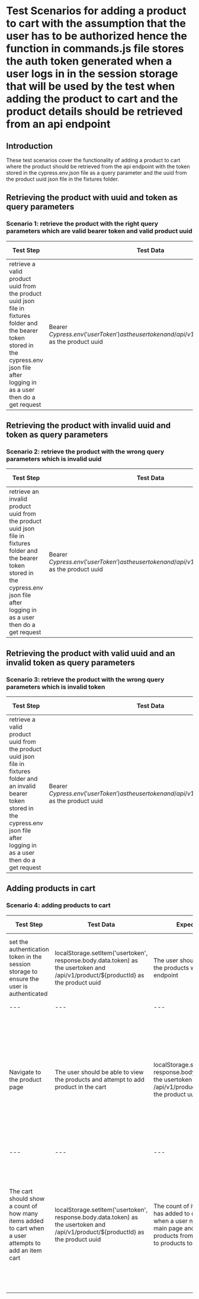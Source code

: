 # Test Scenarios for adding a product to cart with the assumption that the user has to be authorized hence the function in commands.js file stores the auth token generated when a user logs in in the session storage that will be used by the test when adding the product to cart and the product details should be retrieved from an api endpoint 

## Introduction
These test scenarios cover the functionality of adding a product to cart where the product should be retrieved from the api endpoint with the token stored in the cypress.env.json file as a query parameter and the uuid from the product uuid json file in the fixtures folder.

## Retrieving the product with uuid and token as query parameters
### Scenario 1: retrieve the product with the right query parameters which are valid bearer token and valid product uuid
| Test Step |Test Data| Expected Result | Actual Result |
| --- | --- | --- |--- |
| retrieve a valid product uuid from the product uuid json file in fixtures folder and the bearer token stored in the cypress.env json file after logging in as a user then do a get request  |Bearer ${Cypress.env('userToken')} as the usertoken and /api/v1/product/${productId} as the product uuid | Product details are  retrieved  successfully | Product details are  retrieved  successfully |

## Retrieving the product with invalid uuid and token as query parameters
### Scenario 2: retrieve the product with the wrong query parameters which is invalid uuid
| Test Step |Test Data| Expected Result | Actual Result |
| --- | --- | --- |--- |
| retrieve an  invalid product uuid from the product uuid json file in fixtures folder and the bearer token stored in the cypress.env json file after logging in as a user then do a get request  |Bearer ${Cypress.env('userToken')} as the usertoken and /api/v1/product/${productId} as the product uuid | Product details are not received successfully | Product details are not received successfully |

## Retrieving the product with valid uuid and an invalid token as query parameters
### Scenario 3: retrieve the product with the wrong query parameters which is invalid token
| Test Step |Test Data| Expected Result | Actual Result |
| --- | --- | --- |--- |
| retrieve a  valid product uuid from the product uuid json file in fixtures folder and an invalid bearer token stored in the cypress.env json file after logging in as a user then do a get request  |Bearer ${Cypress.env('userToken')} as the usertoken and /api/v1/product/${productId} as the product uuid | Product details are not received successfully the error message is unauthorized  | Product details are not received successfully the error message is unauthorized |

## Adding products in cart
### Scenario 4: adding products to cart 
| Test Step |Test Data| Expected Result | Actual Result |
| --- | --- | --- |--- |
| set the authentication token in the session storage to ensure the user is authenticated  | localStorage.setItem('usertoken', response.body.data.token) as the usertoken and /api/v1/product/${productId} as the product uuid  | The user should be able to view the products  when using an api endpoint  | The user is be able to view the products  when using an api endpoint |
| --- | --- | --- |--- |
|Navigate to the product  page| The user should be able to view the products and attempt to add product in the cart| localStorage.setItem('usertoken', response.body.data.token) as the usertoken and /api/v1/product/${productId} as the product uuid | The user is not be able to view the products and attempt to add product in the cart under the products page unless they navigate to the main page
| --- | --- | --- |--- |
|The cart should show a count of how many items added to cart when a user attempts to add an item cart| localStorage.setItem('usertoken', response.body.data.token) as the usertoken and /api/v1/product/${productId} as the product uuid |The count of items that the user has added to cart should display when a user navigates to the main page and select the products from there an attempts to products to cart  | The number of products is displayed that the user has selected when attempting to add products to cart when navigating on the home page 


